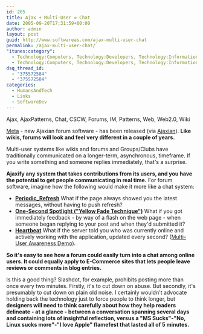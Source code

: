 ```yaml
---
id: 205
title: Ajax + Multi-User = Chat
date: 2005-09-20T17:31:59+00:00
author: admin
layout: post
guid: http://www.softwareas.com/ajax-multi-user-chat
permalink: /ajax-multi-user-chat/
"itunes:category":
  - Technology:Computers, Technology:Developers, Technology:Information
  - Technology:Computers, Technology:Developers, Technology:Information
dsq_thread_id:
  - "375572584"
  - "375572584"
categories:
  - HumansAndTech
  - Links
  - SoftwareDev
---
```

<tags>Ajax, AjaxPatterns, Chat, CSCW, Forums, IM, Patterns, Web, Web2.0, Wiki</tags>

[Meta](http://www.blursoft.com/meta/) - new Ajaxian forum software - has been released (via [Ajaxian](http://www.ajaxian.com/archives/2005/09/meta_ajaxian_fo.html)). **Like wikis, forums will look and feel very different in a couple of years.**

Multi-user systems like wikis and forums and Groups/Clubs have traditionally communicated on a longer-term, asynchronous, timeframe. If you write something and someone replies immediately, that's a surprise.

**Ajaxify any system that takes contributions from its  users, and you have the potential to get people communicating in real time.** For forum software, imagine how the following would make it more like a chat system:

* **[Periodic_Refresh](http://ajaxpatterns.org/Periodic_Refresh)**
What if the page always showed you the latest messages, without having to push refresh?
* **[One-Second Spotlight ("Yellow Fade Technique")](http://ajaxpatterns.org/One-Second_Spotlight)**
What if you got immediately feedback - by way of a flash on the web page - when someone began replying to your post and when they'd submitted it?
* **[Heartbeat](http://ajaxpatterns.org/Heartbeat)** What if the server told you who was currently online and actively working with the application, updated every second?
([Multi-User Awareness Demo](http://ajaxify.com/run/wiki/timeout/heartbeat)).

**So it's easy to see how a forum could easily turn into a chat among online users. It could equally apply to E-Commerce sites that lets people leave reviews or comments in blog entries.**

Is this a good thing? Slashdot, for example, prohibits posting more than once every two minutes. Firstly, it's to cut down on abuse. But secondly, it's presumably to cut down on plain old noise. I certainly wouldn't advocate holding back the technology just to force people to think longer, but **designers will need to think carefully about how they help readers delineate - at a glance - between a conversation spanning several days and containing lots of insightful reflection, versus a "MS Sucks"-"No, Linux sucks more"-"I love Apple" flamefest that lasted all of 5 minutes.**<!--77fe01f1eb9add76ca6735b0a1115c91-->